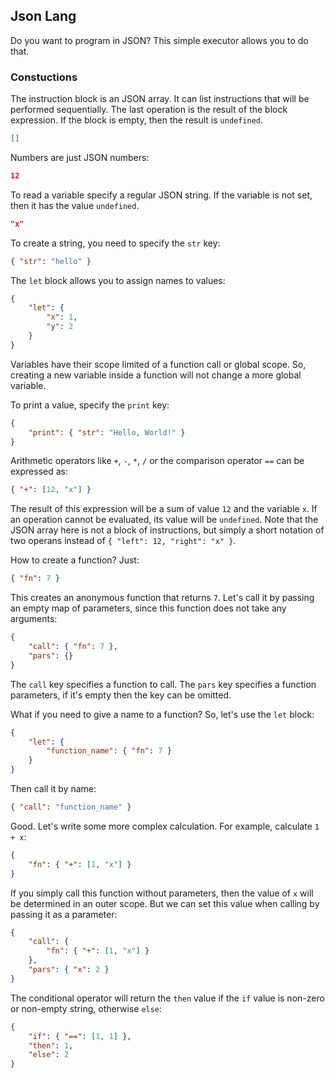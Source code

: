 ## Json Lang
Do you want to program in JSON? This simple executor allows you to do that.

### Constuctions
The instruction block is an JSON array. It can list instructions that will be performed sequentially. The last operation is the result of the block expression. If the block is empty, then the result is `undefined`.
```json
[]
```

Numbers are just JSON numbers:
```json
12
```

To read a variable specify a regular JSON string. If the variable is not set, then it has the value `undefined`.
```json
"x"
```

To create a string, you need to specify the `str` key:
```json
{ "str": "hello" }
```

The `let` block allows you to assign names to values:
```json
{
    "let": {
        "x": 1,
        "y": 2
    }
}
```
Variables have their scope limited of a function call or global scope. So, creating a new variable inside a function will not change a more global variable.

To print a value, specify the `print` key:
```json
{
    "print": { "str": "Hello, World!" }
}
```

Arithmetic operators like `+`, `-`, `*`, `/` or the comparison operator `==` can be expressed as:
```json
{ "+": [12, "x"] }
```
The result of this expression will be a sum of value `12` and the variable `x`. If an operation cannot be evaluated, its value will be `undefined`. Note that the JSON array here is not a block of instructions, but simply a short notation of two operans instead of `{ "left": 12, "right": "x" }`.

How to create a function? Just:

```json
{ "fn": 7 }
```
This creates an anonymous function that returns `7`. Let's call it by passing an empty map of parameters, since this function does not take any arguments:
```json
{
    "call": { "fn": 7 },
    "pars": {}
}
```
The `call` key specifies a function to call. The `pars` key specifies a function parameters, if it's empty then the key can be omitted.

What if you need to give a name to a function? So, let's use the `let` block:
```json
{
    "let": {
        "function_name": { "fn": 7 }
    }
}
```

Then call it by name:
```json
{ "call": "function_name" }
```

Good. Let's write some more complex calculation. For example, calculate `1 + x`:
```json
{
    "fn": { "+": [1, "x"] }
}
```
If you simply call this function without parameters, then the value of `x` will be determined in an outer scope. But we can set this value when calling by passing it as a parameter:
```json
{
    "call": {
        "fn": { "+": [1, "x"] }
    },
    "pars": { "x": 2 }
}
```

The conditional operator will return the `then` value if the `if` value is non-zero or non-empty string, otherwise `else`:
```json
{
    "if": { "==": [1, 1] },
    "then": 1,
    "else": 2
}
```
